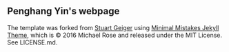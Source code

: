 ## Penghang Yin's webpage

The template was forked from [Stuart Geiger](https://github.com/staeiou) using [Minimal Mistakes Jekyll Theme](https://mmistakes.github.io/minimal-mistakes/), which is © 2016 Michael Rose and released under the MIT License. See LICENSE.md.
